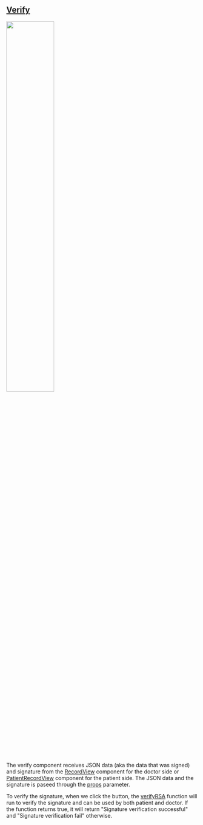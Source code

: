 ## [Verify](https://github.com/ramaponytails/medicsign/blob/frontend_documentation/frontend/src/signing/Verify.js#L5)
<img src="https://i.imgur.com/mxxEaCp.png" height=50% width=50%> <br>
The verify component receives JSON data (aka the data that was signed) and signature from the [RecordView](https://github.com/ramaponytails/medicsign/blob/frontend_documentation/frontend/src/view_record/ViewSingle.js#L63) component for the doctor side or [PatientRecordView](https://github.com/ramaponytails/medicsign/blob/frontend_documentation/frontend/src/view_record/PatientViewSingle.js#L63) component for the patient side. The JSON data and the signature is paseed through the [props](https://react.dev/learn/passing-props-to-a-component) parameter. 

To verify the signature, when we click the button, the [verifyRSA](https://github.com/ramaponytails/medicsign/blob/frontend_documentation/frontend/src/app/App.js#L146) function will run to verify the signature and can be used by both patient and doctor. If the function returns true, it will return "Signature verification successful" and "Signature verification fail" otherwise.
